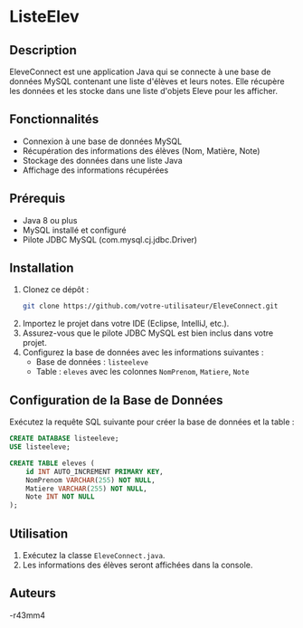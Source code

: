 # ListeElev

## Description
EleveConnect est une application Java qui se connecte à une base de données MySQL contenant une liste d'élèves et leurs notes. Elle récupère les données et les stocke dans une liste d'objets Eleve pour les afficher.

## Fonctionnalités
- Connexion à une base de données MySQL
- Récupération des informations des élèves (Nom, Matière, Note)
- Stockage des données dans une liste Java
- Affichage des informations récupérées

## Prérequis
- Java 8 ou plus
- MySQL installé et configuré
- Pilote JDBC MySQL (com.mysql.cj.jdbc.Driver)

## Installation
1. Clonez ce dépôt :
   ```sh
   git clone https://github.com/votre-utilisateur/EleveConnect.git
   ```
2. Importez le projet dans votre IDE (Eclipse, IntelliJ, etc.).
3. Assurez-vous que le pilote JDBC MySQL est bien inclus dans votre projet.
4. Configurez la base de données avec les informations suivantes :
   - Base de données : `listeeleve`
   - Table : `eleves` avec les colonnes `NomPrenom`, `Matiere`, `Note`

## Configuration de la Base de Données
Exécutez la requête SQL suivante pour créer la base de données et la table :
```sql
CREATE DATABASE listeeleve;
USE listeeleve;

CREATE TABLE eleves (
    id INT AUTO_INCREMENT PRIMARY KEY,
    NomPrenom VARCHAR(255) NOT NULL,
    Matiere VARCHAR(255) NOT NULL,
    Note INT NOT NULL
);
```

## Utilisation
1. Exécutez la classe `EleveConnect.java`.
2. Les informations des élèves seront affichées dans la console.

## Auteurs
-r43mm4


